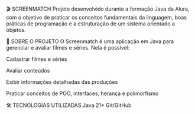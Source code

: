 🎬 SCREENMATCH
Projeto desenvolvido durante a formação Java da Alura, com o objetivo de praticar os conceitos fundamentais da linguagem, boas práticas de programação e a estruturação de um sistema orientado a objetos.

📌 SOBRE O PROJETO
O Screenmatch é uma aplicação em Java para gerenciar e avaliar filmes e séries.
Nela é possível:

Cadastrar filmes e séries

Avaliar conteúdos

Exibir informações detalhadas das produções

Praticar conceitos de POO, interfaces, herança e polimorfismo

🛠️ TECNOLOGIAS UTILIZADAS
Java 21+
Git/GitHub
